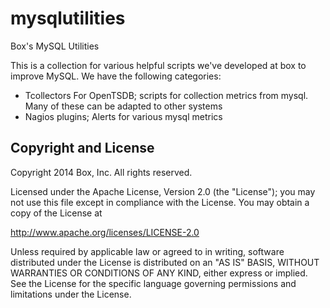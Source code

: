 mysqlutilities
==============

Box's MySQL Utilities

This is a collection for various helpful scripts we've developed at box to improve MySQL. We have the following categories:

* Tcollectors For OpenTSDB; scripts for collection metrics from mysql.  Many of these can be adapted to other systems
* Nagios plugins;  Alerts for various mysql metrics


## Copyright and License

Copyright 2014 Box, Inc. All rights reserved.

Licensed under the Apache License, Version 2.0 (the "License");
you may not use this file except in compliance with the License.
You may obtain a copy of the License at

   http://www.apache.org/licenses/LICENSE-2.0

Unless required by applicable law or agreed to in writing, software
distributed under the License is distributed on an "AS IS" BASIS,
WITHOUT WARRANTIES OR CONDITIONS OF ANY KIND, either express or implied.
See the License for the specific language governing permissions and
limitations under the License.
